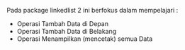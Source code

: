 Pada package linkedlist 2 ini berfokus dalam mempelajari :
- Operasi Tambah Data di Depan 
- Operasi Tambah Data di Belakang
- Operasi Menampilkan (mencetak) semua Data